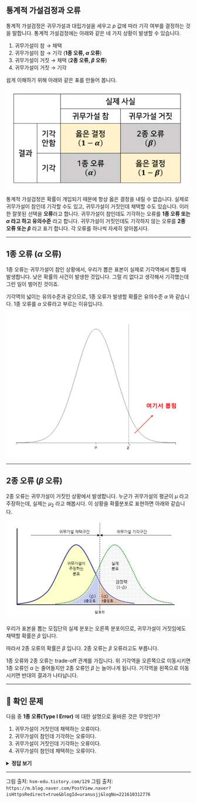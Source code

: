 ## 통계적 가설검정과 오류

통계적 가설검정은 귀무가설과 대립가설을 세우고 $p$ 값에 따라 기각 여부를 결정하는 것을 말합니다. 통계적 가설검정에는 아래와 같은 네 가지 상황이 발생할 수 있습니다.

1. 귀무가설이 참 → 채택
2. 귀무가설이 참 → 기각 (**1종 오류, $\alpha$ 오류**)
3. 귀무가설이 거짓 → 채택 (**2종 오류, $\beta$ 오류**)
4. 귀무가설이 거짓 → 기각

쉽게 이해하기 위해 아래와 같은 표를 만들어 봅니다.

![그림09](그림09.png)

통계적 가설검정은 확률이 개입되기 때문에 항상 옳은 결정을 내릴 수 없습니다. 실제로 귀무가설이 참인데 기각할 수도 있고, 귀무가설이 거짓인데 채택할 수도 있습니다. 이러한 잘못된 선택을 **오류**라고 합니다. 귀무가설이 참인데도 기각하는 오류를 **1종 오류 또는 $\alpha$ 라고 하고 유의수준** 라고 합니다. 귀무가설이 거짓인데도 기각하지 않는 오류를 **2종 오류 또는 $\beta$** 라고 표기 합니다. 각 오류를 하나씩 자세히 알아봅시다.

---

## 1종 오류 ($\alpha$ 오류)

1종 오류는 귀무가설이 참인 상황에서, 우리가 뽑은 표본이 실제로 기각역에서 뽑힐 때 발생합니다. 낮은 확률의 사건이 발생한 것입니다. 그럴 리 없다고 생각해서 기각했는데 그런 일이 벌어진 것이죠.

기각역의 넓이는 유의수준과 같으므로, 1종 오류가 발생할 확률은 유의수준 $\alpha$ 와 같습니다. 1종 오류를 $\alpha$ 오류라고 부르는 이유입니다.


![그림10b](그림10b.png)

---

## 2종 오류 ($\beta$ 오류)

2종 오류는 귀무가설이 거짓인 상황에서 발생합니다. 누군가 귀무가설의 평균이 $\mu$ 라고 주장하는데, 실제는  $\mu_2$ 라고 해봅시다. 이 상황을 확률분포로 표현하면 아래와 같습니다.

![2종오류](2종오류.png)

우리가 표본을 뽑는 모집단의 실제 분포는 오른쪽 분포이므로, 귀무가설이 거짓임에도 채택할 확률은 $\beta$ 입니다.  

따라서 2종 오류의 확률은 $\beta$ 입니다. 2종 오류는 $\beta$ 오류라고도 부릅니다.

1종 오류와 2종 오류는 trade-off 관계를 가집니다. 위 기각역을 오른쪽으로 이동시키면 1종 오류인 $\alpha$ 는 줄어들지만 2종 오류인 $\beta$ 는 늘어나게 됩니다. 기각역을 왼쪽으로 이동시키면 반대의 결과가 나타납니다.

---

## 📌 확인 문제

다음 중 **1종 오류(Type I Error)** 에 대한 설명으로 올바른 것은 무엇인가?

1. 귀무가설이 거짓인데 채택하는 오류이다.
2. 귀무가설이 참인데 기각하는 오류이다.
3. 귀무가설이 거짓인데 기각하는 오류이다.
4. 귀무가설이 참인데 채택하는 오류이다.

<details>
<summary><b>정답 보기</b></summary>

**정답: 2. 귀무가설이 참인데 기각하는 오류이다.**

</details>

---

그림 출처: `hsm-edu.tistory.com/129`
그림 출처: `https://m.blog.naver.com/PostView.naver?isHttpsRedirect=true&blogId=uranusjj&logNo=221610312776`
